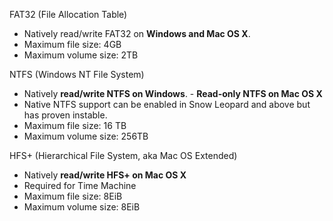 
FAT32 (File Allocation Table)
- Natively read/write FAT32 on **Windows and Mac OS X**.
- Maximum file size: 4GB
- Maximum volume size: 2TB

NTFS (Windows NT File System)
- Natively **read/write NTFS on Windows**. - **Read-only NTFS on Mac OS X**
- Native NTFS support can be enabled in Snow Leopard and above but has proven instable.
- Maximum file size: 16 TB
- Maximum volume size: 256TB

HFS+ (Hierarchical File System, aka Mac OS Extended)
- Natively **read/write HFS+ on Mac OS X**
- Required for Time Machine 
- Maximum file size: 8EiB
- Maximum volume size: 8EiB
